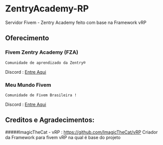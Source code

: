 # ZentryAcademy-RP
Servidor Fivem - Zentry Academy feito com base na Framework vRP


## Oferecimento

### Fivem Zentry Academy (FZA) 

    Comunidade de aprendizado da Zentry® 
    
 Discord :  [Entre Aqui](https://discord.gg/hj424bn)

### Meu Mundo Fivem
    Comunidade de Fivem Brasileira ! 
Discord : [Entre Aqui](https://discord.gg/dDAjvgY)

## Creditos e Agradecimentos:
  #####ImagicTheCat -  vRP : https://github.com/ImagicTheCat/vRP
     Criador da Framework para fivem vRP na qual é base do projeto
  
